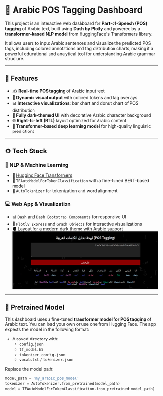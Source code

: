 # 🧠 Arabic POS Tagging Dashboard

This project is an interactive web dashboard for **Part-of-Speech (POS) tagging** of Arabic text, built using **Dash by Plotly** and powered by a **transformer-based NLP model** from HuggingFace's Transformers library.

It allows users to input Arabic sentences and visualize the predicted POS tags, including colored annotations and tag distribution charts, making it a powerful educational and analytical tool for understanding Arabic grammar structure.

---

## 🌟 Features

- ✍️ **Real-time POS tagging** of Arabic input text  
- 🎨 **Dynamic visual output** with colored tokens and tag overlays  
- 📊 **Interactive visualizations**: bar chart and donut chart of POS distribution  
- 🌙 **Fully dark-themed UI** with decorative Arabic character background  
- 🌐 **Right-to-left (RTL)** layout optimized for Arabic content  
- 🧠 **Transformer-based deep learning model** for high-quality linguistic predictions  

---

## ⚙️ Tech Stack

### 🧪 NLP & Machine Learning
- 🤗 [Hugging Face Transformers](https://huggingface.co/transformers/)
- 🤖 `TFAutoModelForTokenClassification` with a fine-tuned BERT-based model
- 📝 `AutoTokenizer` for tokenization and word alignment

### 💻 Web App & Visualization
- 📊 `Dash` and `Dash Bootstrap Components` for responsive UI
- 🧩 `Plotly Express` and `Graph Objects` for interactive visualizations
- 🌑 Layout for a modern dark theme with Arabic support
![Example](Screenshot.png)
---

## 🧠 Pretrained Model

This dashboard uses a fine-tuned **transformer model for POS tagging** of Arabic text. You can load your own or use one from Hugging Face. The app expects the model in the following format:

- A saved directory with:
  - `config.json`
  - `tf_model.h5`
  - `tokenizer_config.json`
  - `vocab.txt` / `tokenizer.json`

Replace the model path:
```python
model_path = 'my_arabic_pos_model'
tokenizer = AutoTokenizer.from_pretrained(model_path)
model = TFAutoModelForTokenClassification.from_pretrained(model_path)
